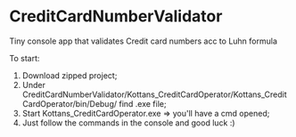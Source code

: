# CreditCardNumberValidator
Tiny console app that validates Credit card numbers acc to Luhn formula

To start:
1. Download zipped project;
2. Under CreditCardNumberValidator/Kottans_CreditCardOperator/Kottans_CreditCardOperator/bin/Debug/ find .exe file;
3. Start Kottans_CreditCardOperator.exe => you'll have a cmd opened;
4. Just follow the commands in the console and good luck :)
